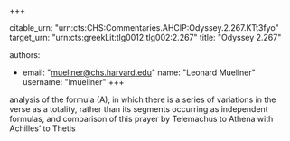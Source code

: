 +++


citable_urn: "urn:cts:CHS:Commentaries.AHCIP:Odyssey.2.267.KTt3fyo"
target_urn: "urn:cts:greekLit:tlg0012.tlg002:2.267"
title: "Odyssey 2.267"

authors:
- email: "muellner@chs.harvard.edu"
  name: "Leonard Muellner"
  username: "lmuellner"
+++

<p>analysis of the formula (A), in which there is a series of variations in the verse as a totality, rather than its segments occurring as independent formulas, and comparison of this prayer by Telemachus to Athena with Achilles’ to Thetis</p>
